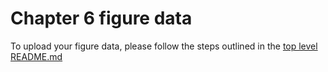 # Chapter 6 figure data
To upload your figure data, please follow the steps outlined in the [top level README.md](https://github.com/mollymacrae/test-IPCC#adding-figure-data-to-the-github-repository)
